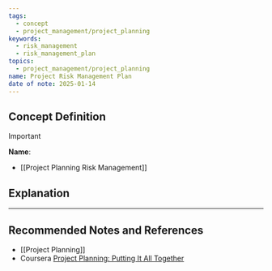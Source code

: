 ```yaml
---
tags:
  - concept
  - project_management/project_planning
keywords:
  - risk_management
  - risk_management_plan
topics:
  - project_management/project_planning
name: Project Risk Management Plan
date of note: 2025-01-14
---
```


## Concept Definition

>[!important]
>**Name**: 



- [[Project Planning Risk Management]]


## Explanation





-----------
##  Recommended Notes and References

- [[Project Planning]]
- Coursera [Project Planning: Putting It All Together](https://www.coursera.org/learn/project-planning-google/home/welcome)